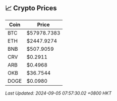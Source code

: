 ## 📈 Crypto Prices

| Coin | Price |
| ---- | ----- |
| BTC | $57978.7383 |
| ETH | $2447.9274 |
| BNB | $507.9059 |
| CRV | $0.2911 |
| ARB | $0.4968 |
| OKB | $36.7544 |
| DOGE | $0.0980 |

_Last Updated: 2024-09-05 07:57:30.02 +0800 HKT_
